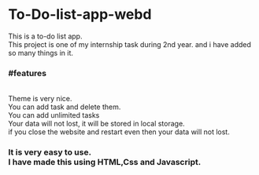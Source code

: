 # To-Do-list-app-webd
This is a to-do list app. <br> This project is one of my internship task during 2nd year. and i have added so many things in it.
<br> <h3>#features</h3> <br>
Theme is very nice. <br> You can add task and delete them. 
<br> You can add unlimited tasks <br> Your data will not lost, it will be stored in local storage.
<br> if you close the website and restart even then your data will not lost.

<h3>It is very easy to use. <br> I have made this using HTML,Css and Javascript.</h3>
